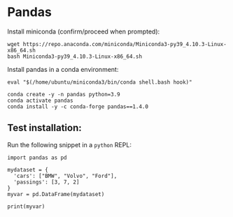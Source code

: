# Pandas

Install miniconda (confirm/proceed when prompted):

```
wget https://repo.anaconda.com/miniconda/Miniconda3-py39_4.10.3-Linux-x86_64.sh
bash Miniconda3-py39_4.10.3-Linux-x86_64.sh
```

Install pandas in a conda environment:

```
eval "$(/home/ubuntu/miniconda3/bin/conda shell.bash hook)"

conda create -y -n pandas python=3.9
conda activate pandas
conda install -y -c conda-forge pandas==1.4.0
```

## Test installation:

Run the following snippet in a `python` REPL:

```
import pandas as pd

mydataset = {
  'cars': ["BMW", "Volvo", "Ford"],
  'passings': [3, 7, 2]
}
myvar = pd.DataFrame(mydataset)

print(myvar)
```